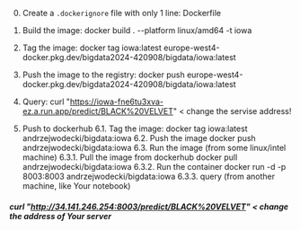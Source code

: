 0. Create a `.dockerignore` file with only 1 line:
Dockerfile
1. Build the image: 
docker build . --platform linux/amd64 -t iowa
3. Tag the image:
docker tag iowa:latest europe-west4-docker.pkg.dev/bigdata2024-420908/bigdata/iowa:latest
4. Push the image to the registry:
docker push europe-west4-docker.pkg.dev/bigdata2024-420908/bigdata/iowa:latest
5. Query:
curl "https://iowa-fne6tu3xva-ez.a.run.app/predict/BLACK%20VELVET" < change the servise address!

5. Push to dockerhub
  6.1. Tag the image:
  docker tag iowa:latest andrzejwodecki/bigdata:iowa
  6.2. Push the image
  docker push andrzejwodecki/bigdata:iowa
  6.3. Run the image (from some linux/intel machine)
  6.3.1. Pull the image from dockerhub
  docker pull andrzejwodecki/bigdata:iowa
  6.3.2. Run the container
  docker run -d -p 8003:8003 andrzejwodecki/bigdata:iowa
  6.3.3. query (from another machine, like Your notebook)

  ##### curl "http://34.141.246.254:8003/predict/BLACK%20VELVET"  < change the address of Your server